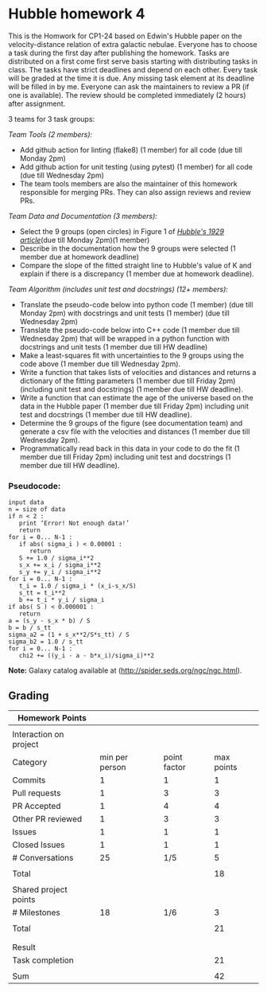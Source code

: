 # Hubble homework 4

This is the Homwork for CP1-24 based on Edwin's Hubble paper on the velocity-distance relation of extra galactic nebulae.
Everyone has to choose a task during the first day after publishing the homework.
Tasks are distributed on a first come first serve basis starting with distributing tasks in class.
The tasks have strict deadlines and depend on each other. 
Every task will be graded at the time it is due.
Any missing task element at its deadline will be filled in by me.
Everyone can ask the maintainers to review a PR (if one is available). The review should be completed immediately (2 hours) after assignment.

3 teams for 3 task groups:

*Team Tools (2 members):*
- Add github action for linting (flake8)  (1 member) for all code (due till Monday 2pm)
- Add github action for unit testing (using pytest) (1 member) for all code (due till Wednesday 2pm)
- The team tools members are also the maintainer of this homework responsible for merging PRs. They can also assign reviews and review PRs.

*Team Data and Documentation (3 members):*
- Select the 9 groups (open circles) in Figure 1 of [_Hubble's 1929 article_](https://www.pnas.org/content/pnas/15/3/168.full.pdf)(due till Monday 2pm)(1 member) 
- Describe in the documentation how the 9 groups were selected (1 member due at homework deadline)
- Compare the slope of the fitted straight line to Hubble's value of K and explain if there is a discrepancy (1 member due at homework deadline).

*Team Algorithm (includes unit test and docstrings) (12+ members):*
- Translate the pseudo-code below into python code (1 member) (due till Monday 2pm) with docstrings and unit tests (1 member) (due  till Wednesday 2pm)
- Translate the pseudo-code below into C++ code (1 member due till Wednesday 2pm) that will be wrapped in a python function with docstrings and unit tests (1 member due till HW deadline)
- Make a least-squares fit with uncertainties to the 9 groups using the code above (1 member due till Wednesday 2pm).
- Write a function that takes lists of velocities and distances and returns a dictionary of the fitting parameters (1 member due till Friday 2pm) (including unit test and docstrings) (1 member due till HW deadline).
- Write a function that can estimate the age of the universe based on the data in the Hubble paper (1 member due till Friday 2pm) including unit test and docstrings (1 member due till HW deadline).
- Determine the 9 groups of the figure (see documentation team) and generate a csv file with the velocities and distances (1 member due till Wednesday 2pm).
- Programmatically read back in this data in your code to do the fit (1 member due till Friday 2pm) including unit test and docstrings (1 member due till HW deadline).

### Pseudocode:
```
input data
n = size of data
if n < 2 : 
   print ‘Error! Not enough data!’
   return
for i = 0... N-1 : 
   if abs( sigma_i ) < 0.00001 : 
      return
   S += 1.0 / sigma_i**2
   s_x += x_i / sigma_i**2
   s_y += y_i / sigma_i**2
for i = 0... N-1 : 
   t_i = 1.0 / sigma_i * (x_i-s_x/S)
   s_tt = t_i**2
   b += t_i * y_i / sigma_i
if abs( S ) < 0.000001 : 
   return
a = (s_y - s_x * b) / S
b = b / s_tt
sigma_a2 = (1 + s_x**2/S*s_tt) / S
sigma_b2 = 1.0 / s_tt
for i = 0... N-1 : 
   chi2 += ((y_i - a - b*x_i)/sigma_i)**2
```

**Note:**
Galaxy catalog available at (http://spider.seds.org/ngc/ngc.html). 

## Grading

| Homework Points                  |                |              |            |
| -------------------------------- | -------------- | ------------ | ---------- |
|                                  |                |              |            |
| Interaction on project           |                |              |            |
| Category                         | min per person | point factor | max points |
| Commits                          | 1              | 1            | 1          |
| Pull requests                    | 1              | 3            | 3          |
| PR Accepted                      | 1              | 4            | 4          |
| Other PR reviewed                | 1              | 3            | 3          |     
| Issues                           | 1              | 1            | 1          | 
| Closed Issues                    | 1              | 1            | 1          |
| \# Conversations                 | 25             | 1/5          | 5          |
|                                  |                |              |            |
| Total                            |                |              | 18         |
|                                  |                |              |            |
| Shared project points            |                |              |            |
| \# Milestones                    | 18             | 1/6          | 3          |
|                                  |                |              |            |
| Total                            |                |              | 21         |
|                                  |                |              |            |
|                                  |                |              |            |
| Result                           |                |              |            |
| Task completion                  |                |              | 21         |
|                                  |                |              |            |
| Sum                              |                |              | 42         |
